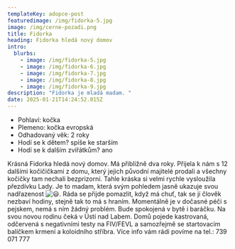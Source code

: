 ```yaml
---
templateKey: adopce-post
featuredimage: /img/fidorka-5.jpg
image: /img/cerne-pozadi.png
title: Fidorka
heading: Fidorka hledá nový domov
intro:
  blurbs:
    - image: /img/fidorka-5.jpg
    - image: /img/fidorka-6.jpg
    - image: /img/fidorka-7.jpg
    - image: /img/fidorka-8.jpg
    - image: /img/fidorka-9.jpg
description: "Fidorka je mladá madam. "
date: 2025-01-21T14:24:52.015Z
---
```

* P﻿ohlaví: kočka 
* P﻿lemeno: kočka evropská
* O﻿dhadovaný věk: 2 roky 
* H﻿odí se k dětem? spíše ke starším
* H﻿odí se k dalším zvířátkům? ano

Krásná Fidorka hledá nový domov. Má přibližně dva roky. Přijela k nám s 12 dalšími kočičičkami z domu, který jejich původní majitelé prodali a všechny kočičky tam nechali bezprizorní. Tahle kráska si velmi rychle vysloužila přezdívku Lady. Je to madam, která svým pohledem jasně ukazuje svou nadřazenost ![😃](https://static.xx.fbcdn.net/images/emoji.php/v9/t51/1/16/1f603.png). Ráda se přijde pomazlit, když má chuť, tak se jí člověk nezbaví hodiny, stejně tak to má s hraním. Momentálně je v dočasné péči s pejskem, nemá s ním žádný problém. Bude spokojená v bytě i baráčku. Na svou novou rodinu čeká v Ústí nad Labem. Domů pojede kastrovaná, odčervená s negativními testy na FIV/FEVL a samozřejmě se startovacím balíčkem krmení a koloidního stříbra. Více info vám rádi povíme na tel.: 739 071 777
